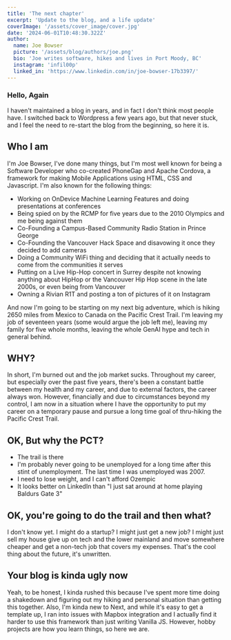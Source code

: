 ```yaml
---
title: 'The next chapter'
excerpt: 'Update to the blog, and a life update'
coverImage: '/assets/cover_image/cover.jpg'
date: '2024-06-01T10:48:30.322Z'
author:
  name: Joe Bowser
  picture: '/assets/blog/authors/joe.png'
  bio: 'Joe writes software, hikes and lives in Port Moody, BC'
  instagram: 'infil00p'
  linked_in: 'https://www.linkedin.com/in/joe-bowser-17b3397/'
---
```


### Hello, Again

I haven't maintained a blog in years, and in fact I don't think most people have.  I switched back to Wordpress
a few years ago, but that never stuck, and I feel the need to re-start the blog from the beginning, so here it is.

## Who I am

I'm Joe Bowser, I've done many things, but I'm most well known for being a Software Developer who co-created PhoneGap and Apache Cordova, a framework
for making Mobile Applications using HTML, CSS and Javascript.  I'm also known for the following things:

* Working on OnDevice Machine Learning Features and doing presentations at conferences
* Being spied on by the RCMP for five years due to the 2010 Olympics and me being against them
* Co-Founding a Campus-Based Community Radio Station in Prince George
* Co-Founding the Vancouver Hack Space and disavowing it once they decided to add cameras
* Doing a Community WiFi thing and deciding that it actually needs to come from the communities it serves
* Putting on a Live Hip-Hop concert in Surrey despite not knowing anything about HipHop or the Vancouver Hip Hop scene in the late 2000s, or even being from Vancouver
* Owning a Rivian R1T and posting a ton of pictures of it on Instagram

And now I'm going to be starting on my next big adventure, which is hiking 2650 miles from Mexico to Canada on the Pacific Crest Trail.  I'm leaving my job
of seventeen years (some would argue the job left me), leaving my family for five whole months, leaving the whole GenAI hype and tech in general behind.

## WHY?

In short, I'm burned out and the job market sucks.  Throughout my career, but especially over the past five years, there's been a constant battle between my health and my career, and due to external factors, the career always won.  However, financially and due to circumstances beyond my control, I am now in a situation where I have the opportunity to put my career on a temporary pause and pursue a long time goal of thru-hiking the Pacific Crest Trail.

## OK, But why the PCT?

 * The trail is there
 * I'm probably never going to be unemployed for a long time after this stint of unemployment.  The last time I was unemployed was 2007.
 * I need to lose weight, and I can't afford Ozempic
 * It looks better on LinkedIn than "I just sat around at home playing Baldurs Gate 3"

## OK, you're going to do the trail and then what?

I don't know yet.  I might do a startup? I might just get a new job? I might just sell my house give up on tech and the lower mainland and move somewhere cheaper and get a non-tech job that covers my expenses.  That's the cool thing about the future, it's unwritten.

## Your blog is kinda ugly now

Yeah, to be honest, I kinda rushed this because I've spent more time doing a shakedown and figuring out my hiking and personal situation than getting this together.  Also, I'm kinda new to Next, and while it's easy to get a template up, I ran into issues with Mapbox integration and I actually find it
harder to use this framework than just writing Vanilla JS.  However, hobby projects are how you learn things, so here we are.